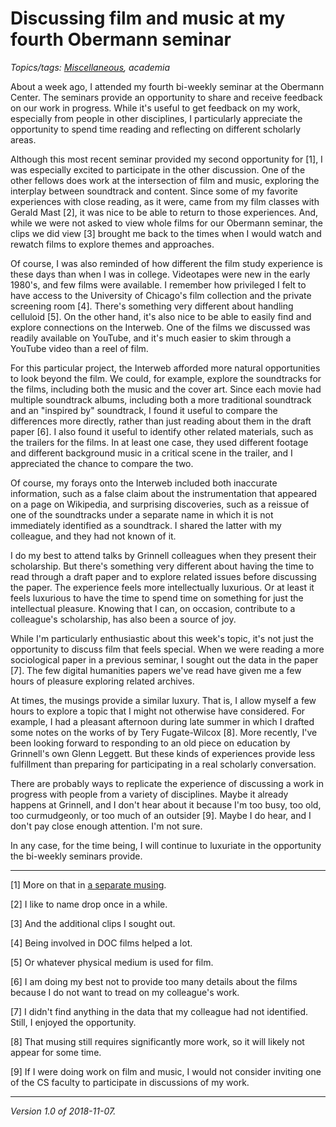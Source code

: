 Discussing film and music at my fourth Obermann seminar
=======================================================

*Topics/tags: [Miscellaneous](index-misc), academia*

About a week ago, I attended my fourth bi-weekly seminar at the Obermann
Center.  The seminars provide an opportunity to share and receive feedback
on our work in progress.  While it's useful to get feedback on my work,
especially from people in other disciplines, I particularly appreciate
the opportunity to spend time reading and reflecting on different
scholarly areas.

Although this most recent seminar provided my second opportunity for
[1], I was especially excited to participate in the other
discussion.  One of the other fellows does work at the intersection of
film and music, exploring the interplay between soundtrack and content.
Since some of my favorite experiences with close reading, as it were,
came from my film classes with Gerald Mast [2], it was nice to be able
to return to those experiences.  And, while we were not asked to view
whole films for our Obermann seminar, the clips we did view [3] brought
me back to the times when I would watch and rewatch films to explore
themes and approaches.

Of course, I was also reminded of how different the film study experience
is these days than when I was in college.  Videotapes were new in the
early 1980's, and few films were available.  I remember how privileged
I felt to have access to the University of Chicago's film collection
and the private screening room [4].  There's something very different
about handling celluloid [5].  On the other hand, it's also nice
to be able to easily find and explore connections on the Interweb.
One of the films we discussed was readily available on YouTube, and
it's much easier to skim through a YouTube video than a reel of film.

For this particular project, the Interweb afforded more natural
opportunities to look beyond the film.  We could, for example, explore the
soundtracks for the films, including both the music and the cover art.
Since each movie had multiple soundtrack albums, including both a more
traditional soundtrack and an "inspired by" soundtrack, I found it useful
to compare the differences more directly, rather than just reading about
them in the draft paper [6].  I also found it useful to identify other
related materials, such as the trailers for the films.  In at least one
case, they used different footage and different background music in a
critical scene in the trailer, and I appreciated the chance to compare
the two.

Of course, my forays onto the Interweb included both inaccurate
information, such as a false claim about the instrumentation that appeared
on a page on Wikipedia, and surprising discoveries, such as a reissue
of one of the soundtracks under a separate name in which it is not
immediately identified as a soundtrack.  I shared the latter with my
colleague, and they had not known of it.

I do my best to attend talks by Grinnell colleagues when they present
their scholarship.  But there's something very different about having the
time to read through a draft paper and to explore related issues before
discussing the paper.  The experience feels more intellectually luxurious.
Or at least it feels luxurious to have the time to spend time on something
for just the intellectual pleasure.  Knowing that I can, on occasion,
contribute to a colleague's scholarship, has also been a source of joy.

While I'm particularly enthusiastic about this week's topic, it's not
just the opportunity to discuss film that feels special.  When we were
reading a more sociological paper in a previous seminar, I sought out
the data in the paper [7].  The few digital humanities papers we've read
have given me a few hours of pleasure exploring related archives.

At times, the musings provide a similar luxury.  That is, I allow
myself a few hours to explore a topic that I might not otherwise have
considered.  For example, I had a pleasant afternoon during late summer
in which I drafted some notes on the works of by Tery Fugate-Wilcox
[8]. More recently, I've been looking forward to responding to an old
piece on education by Grinnell's own Glenn Leggett.  But these kinds
of experiences provide less fulfillment than preparing for participating in
a real scholarly conversation.

There are probably ways to replicate the experience of discussing a work
in progress with people from a variety of disciplines.  Maybe it already
happens at Grinnell, and I don't hear about it because I'm too busy, too
old, too curmudgeonly, or too much of an outsider [9].  Maybe I do hear,
and I don't pay close enough attention.  I'm not sure.

In any case, for the time being, I will continue to luxuriate in the
opportunity the bi-weekly seminars provide.

---

[1] More on that in [a separate musing](obermann-seminar-04-project).

[2] I like to name drop once in a while.

[3] And the additional clips I sought out.

[4] Being involved in DOC films helped a lot.

[5] Or whatever physical medium is used for film.

[6] I am doing my best not to provide too many details about the films
because I do not want to tread on my colleague's work.

[7] I didn't find anything in the data that my colleague had not
identified.  Still, I enjoyed the opportunity.

[8] That musing still requires significantly more work, so it will
likely not appear for some time.

[9] If I were doing work on film and music, I would not consider inviting
one of the CS faculty to participate in discussions of my work.

---

*Version 1.0 of 2018-11-07.*
